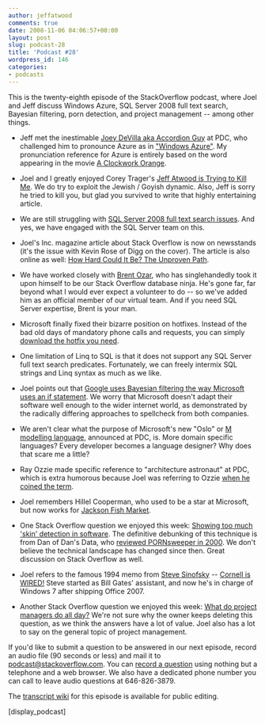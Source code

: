 ```yaml
---
author: jeffatwood
comments: true
date: 2008-11-06 04:06:57+00:00
layout: post
slug: podcast-28
title: 'Podcast #28'
wordpress_id: 146
categories:
- podcasts
---
```



This is the twenty-eighth episode of the StackOverflow podcast, where
Joel and Jeff discuss Windows Azure, SQL Server 2008 full text search, Bayesian filtering, porn detection, and project management -- among other things. 






  * Jeff met the inestimable [Joey DeVilla aka Accordion Guy](http://www.joeydevilla.com/) at PDC, who challenged him to pronounce Azure as in ["Windows Azure"](http://www.microsoft.com/azure/windowsazure.mspx). My pronunciation reference for Azure is entirely based on the word appearing in the movie [A Clockwork Orange](http://www.imdb.com/title/tt0066921/).


  * Joel and I greatly enjoyed Corey Trager's [Jeff Atwood is Trying to Kill Me](http://ifdefined.com/blog/post/2008/10/Jeff-Atwood-is-trying-to-kill-me.aspx). We do try to exploit the Jewish / Goyish dynamic. Also, Jeff is sorry he tried to kill you, but glad you survived to write that highly entertaining article.


  * We are still struggling with [SQL Server 2008 full text search issues](http://blog.stackoverflow.com/2008/11/sql-2008-full-text-search-problems/). And yes, we have engaged with the SQL Server team on this.


  * Joel's Inc. magazine article about Stack Overflow is now on newsstands (it's the issue with Kevin Rose of Digg on the cover). The article is also online as well: [How Hard Could It Be? The Unproven Path](http://www.inc.com/magazine/20081101/how-hard-could-it-be-the-unproven-path.html).


  * We have worked closely with [Brent Ozar](http://www.brentozar.com/), who has singlehandedly took it upon himself to be our Stack Overflow database ninja. He's gone far, far beyond what I would ever expect a volunteer to do -- so we've added him as an official member of our virtual team. And if you need SQL Server expertise, Brent is your man.


  * Microsoft finally fixed their bizarre position on hotfixes. Instead of the bad old days of mandatory phone calls and requests, you can simply [download the hotfix you need](http://support.microsoft.com/search/?adv=1).


  * One limitation of Linq to SQL is that it does not support any SQL Server full text search predicates. Fortunately, we can freely intermix SQL strings and Linq syntax as much as we like.


  * Joel points out that [Google uses Bayesian filtering the way Microsoft uses an if statement](http://www.joelonsoftware.com/items/2005/10/17.html). We worry that Microsoft doesn't adapt their software well enough to the wider internet world, as demonstrated by the radically differing approaches to spellcheck from both companies.


  * We aren't clear what the purpose of Microsoft's new "Oslo" or [M modelling language](http://www.cio.com/article/457530/Exploring_Oslo_s_Modeling_Language_Promises), announced at PDC, is. More domain specific languages? Every developer becomes a language designer? Why does that scare me a little?


  * Ray Ozzie made specific reference to "architecture astronaut" at PDC, which is extra humorous because Joel was referring to Ozzie [when he coined the term](http://www.joelonsoftware.com/articles/fog0000000018.html).


  * Joel remembers Hillel Cooperman, who used to be a star at Microsoft, but now works for [Jackson Fish Market](http://www.jacksonfish.com/).


  * One Stack Overflow question we enjoyed this week: [Showing too much 'skin' detection in software](http://stackoverflow.com/questions/263380/showing-too-much-skin-detection-in-software). The definitive debunking of this technique is from Dan of Dan's Data, who [reviewed PORNsweeper in 2000](http://www.dansdata.com/pornsweeper.htm). We don't believe the technical landscape has changed since then. Great discussion on Stack Overflow as well.


  * Joel refers to the famous 1994 memo from [Steve Sinofsky](http://en.wikipedia.org/wiki/Steven_Sinofsky) -- [Cornell is WIRED!](http://www.cornell.edu/about/wired/) Steve started as Bill Gates' assistant, and now he's in charge of Windows 7 after shipping Office 2007.


  * Another Stack Overflow question we enjoyed this week: [What do project managers do all day?](http://stackoverflow.com/questions/229257/what-do-project-managers-do-all-day) We're not sure why the owner keeps deleting this question, as we think the answers have a lot of value. Joel also has a lot to say on the general topic of project management.





If you'd like to submit a question to be answered in our next episode, record an audio file (90 seconds or less) and mail it to [podcast@stackoverflow.com](mailto:podcast@stackoverflow.com). You can [record a question](http://blog.stackoverflow.com/index.php/2008/05/recording-podcast-questions-using-your-telephone/)
using nothing but a telephone and a web browser. We also have a
dedicated phone number you can call to leave audio questions at
646-826-3879.






The [transcript wiki](https://stackoverflow.fogbugz.com/default.asp?W25972) for this episode is available for public editing.






[display_podcast]
